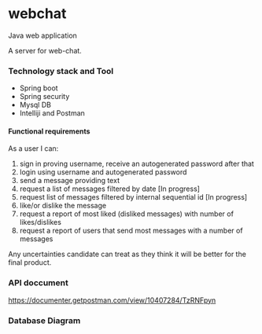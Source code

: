 # webchat

Java web application

A server for web-chat. 

### Technology stack and Tool
- Spring boot 
- Spring security
- Mysql DB
- Intelliji and Postman

#### Functional requirements

As a user I can:
1. sign in proving username, receive an autogenerated password after that
2. login using username and autogenerated password
3. send a message providing text 
4. request a list of messages filtered by date [In progress]
5. request list of messages filtered by internal sequential id [In progress]
6. like/or dislike the message
7. request a report of most liked (disliked messages) with number of likes/dislikes
8. request a report of users that send most messages with a number of messages

Any uncertainties candidate can treat as they think it will be better for the final product.

### API doccument

https://documenter.getpostman.com/view/10407284/TzRNFpyn

### Database Diagram
